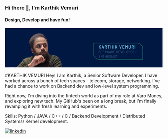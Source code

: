 ### Hi there 👋, I'm Karthik Vemuri
#### Design, Develop and have fun!

![Design, Develop and have fun!](https://github.com/karthikvemuri/karthikvemuri/blob/main/Blue%20And%20Green%20Professional%20Technology%20LinkedIn%20Banner.png)

#KARTHIK VEMURI
Hey! I am Karthik, a Senior Software Developer. I have worked across a bunch of tech spaces - telecom, storage, networking. I've had a chance to work on Backend dev and low-level system programming. 

Right now, I'm diving into the fintech world as part of my role at Varo Money,  and exploring new tech. My GitHub's been on a long break, but I'm finally revamping it with fresh learning and experiments.

Skills: Python / JAVA / C++ / C / Backend Development / Distributed Systems/ Kernel development.


[<img src='https://cdn.jsdelivr.net/npm/simple-icons@3.0.1/icons/linkedin.svg' alt='linkedin' height='40'>](https://www.linkedin.com/in/https://www.linkedin.com/saikarthikvemuri/)

